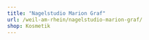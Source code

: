 ```yaml
---
title: "Nagelstudio Marion Graf"
url: /weil-am-rhein/nagelstudio-marion-graf/
shop: Kosmetik
---
```

